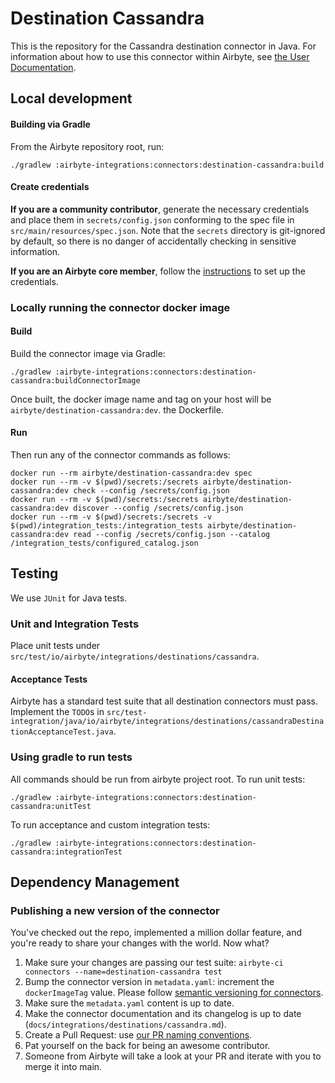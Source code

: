 # Destination Cassandra

This is the repository for the Cassandra destination connector in Java.
For information about how to use this connector within Airbyte, see [the User Documentation](https://docs.airbyte.io/integrations/destinations/cassandra).

## Local development

#### Building via Gradle

From the Airbyte repository root, run:

```
./gradlew :airbyte-integrations:connectors:destination-cassandra:build
```

#### Create credentials

**If you are a community contributor**, generate the necessary credentials and place them in `secrets/config.json` conforming to the spec file in `src/main/resources/spec.json`.
Note that the `secrets` directory is git-ignored by default, so there is no danger of accidentally checking in sensitive information.

**If you are an Airbyte core member**, follow the [instructions](https://docs.airbyte.io/connector-development#using-credentials-in-ci) to set up the credentials.

### Locally running the connector docker image

#### Build

Build the connector image via Gradle:

```
./gradlew :airbyte-integrations:connectors:destination-cassandra:buildConnectorImage
```

Once built, the docker image name and tag on your host will be `airbyte/destination-cassandra:dev`.
the Dockerfile.

#### Run

Then run any of the connector commands as follows:

```
docker run --rm airbyte/destination-cassandra:dev spec
docker run --rm -v $(pwd)/secrets:/secrets airbyte/destination-cassandra:dev check --config /secrets/config.json
docker run --rm -v $(pwd)/secrets:/secrets airbyte/destination-cassandra:dev discover --config /secrets/config.json
docker run --rm -v $(pwd)/secrets:/secrets -v $(pwd)/integration_tests:/integration_tests airbyte/destination-cassandra:dev read --config /secrets/config.json --catalog /integration_tests/configured_catalog.json
```

## Testing

We use `JUnit` for Java tests.

### Unit and Integration Tests

Place unit tests under `src/test/io/airbyte/integrations/destinations/cassandra`.

#### Acceptance Tests

Airbyte has a standard test suite that all destination connectors must pass. Implement the `TODO`s in
`src/test-integration/java/io/airbyte/integrations/destinations/cassandraDestinationAcceptanceTest.java`.

### Using gradle to run tests

All commands should be run from airbyte project root.
To run unit tests:

```
./gradlew :airbyte-integrations:connectors:destination-cassandra:unitTest
```

To run acceptance and custom integration tests:

```
./gradlew :airbyte-integrations:connectors:destination-cassandra:integrationTest
```

## Dependency Management

### Publishing a new version of the connector

You've checked out the repo, implemented a million dollar feature, and you're ready to share your changes with the world. Now what?

1. Make sure your changes are passing our test suite: `airbyte-ci connectors --name=destination-cassandra test`
2. Bump the connector version in `metadata.yaml`: increment the `dockerImageTag` value. Please follow [semantic versioning for connectors](https://docs.airbyte.com/contributing-to-airbyte/resources/pull-requests-handbook/#semantic-versioning-for-connectors).
3. Make sure the `metadata.yaml` content is up to date.
4. Make the connector documentation and its changelog is up to date (`docs/integrations/destinations/cassandra.md`).
5. Create a Pull Request: use [our PR naming conventions](https://docs.airbyte.com/contributing-to-airbyte/resources/pull-requests-handbook/#pull-request-title-convention).
6. Pat yourself on the back for being an awesome contributor.
7. Someone from Airbyte will take a look at your PR and iterate with you to merge it into main.
